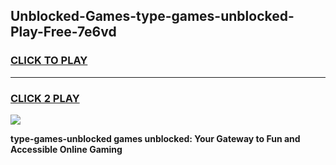 
## Unblocked-Games-type-games-unblocked-Play-Free-7e6vd
<h3>
<a href="https://premium76.site?title=type-games-unblocked&ref=18A1">CLICK TO PLAY</a></h3>
<hr>

<h3>
<a href="https://premium76.site?title=type-games-unblocked&ref=18A1">CLICK 2 PLAY</a>
  
</h3>

<a href="https://premium76.site?title=type-games-unblocked&ref=18A1"><img src="https://clearcache.store/games.png"></a>


**type-games-unblocked games unblocked: Your Gateway to Fun and Accessible Online Gaming**
